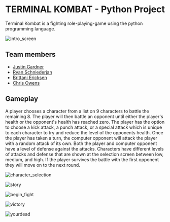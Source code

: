 # TERMINAL KOMBAT - Python Project

Terminal Kombat is a fighting role-playing-game using the python programming language.

![intro_screen](/images/intro_screen.png)

## Team members

-   <a href="https://github.com/JustinSGardner">Justin Gardner</a>
-   <a href="https://github.com/rynoschni">Ryan Schniederjan</a>
-   <a href="https://github.com/brittani-ericksen">Brittani Ericksen</a>
-   <a href="https://github.com/chrisowensdev">Chris Owens</a>

## Gameplay

A player chooses a character from a list on 9 characters to battle the remaining 8. The player will then battle an opponent until either the player's health or the opponent's health has reached zero. The player has the option to choose a kick attack, a punch attack, or a special attack which is unique to each character to try and reduce the level of the opponents health. Once the player has taken a turn, the computer opponent will attack the player with a random attack of its own. Both the player and computer opponent have a level of defense against the attacks. Characters have different levels of attacks and defense that are shown at the selection screen between low, medium, and high. If the player survives the battle with the first opponent they will move on to the next round.

![character_selection](/images/character_selection.png)

![story](/images/story.png)

![begin_fight](/images/begin_fight.png)

![victory](/images/victory.png)

![yourdead](/images/youre_dead.png)
